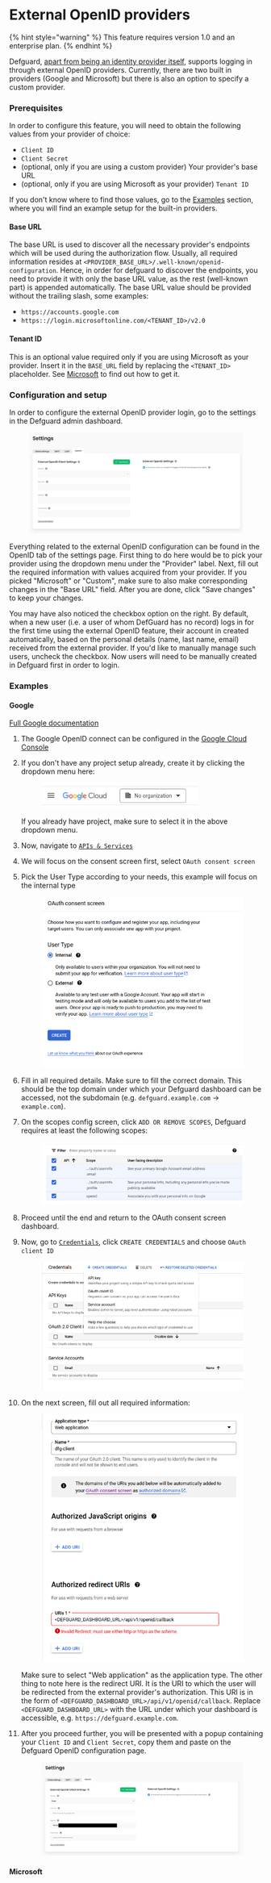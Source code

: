 # External OpenID providers

{% hint style="warning" %}
This feature requires version 1.0 and an enterprise plan.
{% endhint %}

Defguard, [apart from being an identity provider itself](../features/openid-connect/), supports logging in through external OpenID providers. Currently, there are two built in providers (Google and Microsoft) but there is also an option to specify a custom provider.

### Prerequisites

In order to configure this feature, you will need to obtain the following values from your provider of choice:

* `Client ID`&#x20;
* `Client Secret`
* (optional, only if you are using a custom provider) Your provider's base URL
* (optional, only if you are using Microsoft as your provider) `Tenant ID`

If you don't know where to find those values, go to the [Examples](external-openid-providers.md#examples) section, where you will find an example setup for the built-in providers.

#### Base URL

The base URL is used to discover all the necessary provider's endpoints which will be used during the authorization flow. Usually, all required information resides at `<PROVIDER_BASE_URL>/.well-known/openid-configuration`. Hence, in order for defguard to discover the endpoints, you need to provide it with only the base URL value, as the rest (well-known part) is appended automatically. The base URL value should be provided without the trailing slash, some examples:

* `https://accounts.google.com`
* `https:://login.microsoftonline.com/<TENANT_ID>/v2.0`

#### Tenant ID

This is an optional value required only if you are using Microsoft as your provider. Insert it in the `BASE_URL` field by replacing the `<TENANT_ID>` placeholder. See [Microsoft](external-openid-providers.md#microsoft) to find out how to get it.

### Configuration and setup

In order to configure the external OpenID provider login, go to the settings in the Defguard admin dashboard.

<figure><img src="../.gitbook/assets/image (29).png" alt=""><figcaption></figcaption></figure>

Everything related to the external OpenID configuration can be found in the OpenID tab of the settings page. First thing to do here would be to pick your provider using the dropdown menu under the "Provider" label. Next, fill out the required information with values acquired from your provider. If you picked "Microsoft" or "Custom", make sure to also make corresponding changes in the "Base URL" field. After you are done, click "Save changes" to keep your changes.&#x20;

You may have also noticed the checkbox option on the right. By default, when a new user (i.e. a user of whom DefGuard has no record) logs in for the first time using the external OpenID feature, their account in created automatically, based on the personal details (name, last name, email) received from the external provider. If you'd like to manually manage such users, uncheck the checkbox. Now users will need to be manually created in Defguard first in order to login.&#x20;

### Examples

#### Google

[Full Google documentation](https://developers.google.com/identity/openid-connect/openid-connect)

1. The Google OpenID connect can be configured in the [Google Cloud Console](https://console.cloud.google.com)
2.  If you don't have any project setup already, create it by clicking the dropdown menu here:

    <figure><img src="../.gitbook/assets/image (31).png" alt="" width="312"><figcaption></figcaption></figure>

    If you already have project, make sure to select it in the above dropdown menu.
3. Now, navigate to [`APIs & Services`](https://console.cloud.google.com/apis)&#x20;
4. We will focus on the consent screen first, select `OAuth consent screen`
5.  &#x20;Pick the User Type according to your needs, this example will focus on the internal type

    <figure><img src="../.gitbook/assets/image (32).png" alt=""><figcaption></figcaption></figure>


6. Fill in all required details. Make sure to fill the correct domain. This should be the top domain under which your Defguard dashboard can be accessed, not the subdomain (e.g. `defguard.example.com` -> `example.com`).&#x20;
7.  On the scopes config screen, click `ADD OR REMOVE SCOPES`, Defguard requires at least the following scopes:

    <figure><img src="../.gitbook/assets/image (34).png" alt=""><figcaption></figcaption></figure>


8. Proceed until the end and return to the OAuth consent screen dashboard.
9.  Now, go to [`Credentials`](https://console.cloud.google.com/apis/credentials), click `CREATE CREDENTIALS` and choose `OAuth client ID`&#x20;

    <figure><img src="../.gitbook/assets/image (35).png" alt=""><figcaption></figcaption></figure>


10. On the next screen, fill out all required information:

    <figure><img src="../.gitbook/assets/image (36).png" alt=""><figcaption></figcaption></figure>

    Make sure to select "Web application" as the application type. The other thing to note here is the redirect URI. It is the URI to which the user will be redirected from the external provider's authorization. This URI is in the form of `<DEFGUARD_DASHBOARD_URL>/api/v1/openid/callback`. Replace `<DEFGUARD_DASHBOARD_URL>` with the URL under which your dashboard is accessible, e.g. `https://defguard.example.com`.
11. After you proceed further, you will be presented with a popup containing your `Client ID` and `Client Secret`, copy them and paste on the Defguard OpenID configuration page.

    <figure><img src="../.gitbook/assets/settings.png" alt=""><figcaption></figcaption></figure>

#### Microsoft

